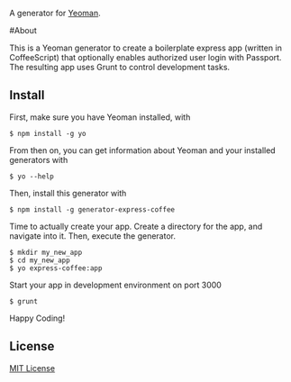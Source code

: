 
A generator for [Yeoman](http://yeoman.io).

#About

This is a Yeoman generator to create a boilerplate express app (written in CoffeeScript) that optionally enables authorized user login with Passport.  The resulting app uses Grunt to control development tasks.

## Install

First, make sure you have Yeoman installed, with

    $ npm install -g yo
    
From then on, you can get information about Yeoman and your installed generators with

    $ yo --help
    
Then, install this generator with

    $ npm install -g generator-express-coffee
    
Time to actually create your app.  Create a directory for the app, and navigate into it.  Then, execute the generator.

    $ mkdir my_new_app
    $ cd my_new_app
    $ yo express-coffee:app
    
Start your app in development environment on port 3000

    $ grunt
    
Happy Coding!

## License

[MIT License](http://en.wikipedia.org/wiki/MIT_License)
